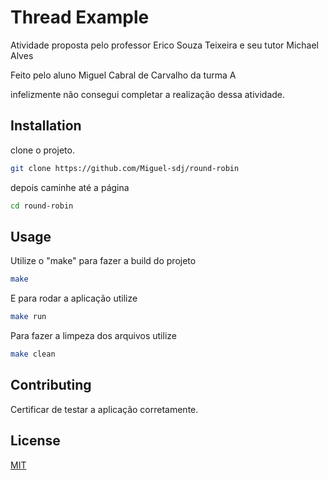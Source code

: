 # Thread Example

Atividade proposta pelo professor Erico Souza Teixeira e seu tutor Michael Alves

Feito pelo aluno Miguel Cabral de Carvalho da turma A

infelizmente não consegui completar a realização dessa atividade.



## Installation

clone o projeto.

```bash
git clone https://github.com/Miguel-sdj/round-robin
```

depois caminhe até a página

```bash
cd round-robin
```

## Usage

Utilize o "make" para fazer a build do projeto

```bash
make
```
E para rodar a aplicação utilize
```bash
make run
```
Para fazer a limpeza dos arquivos utilize

```bash
make clean
```

## Contributing


Certificar de testar a aplicação corretamente.

## License
[MIT](https://choosealicense.com/licenses/mit/)
